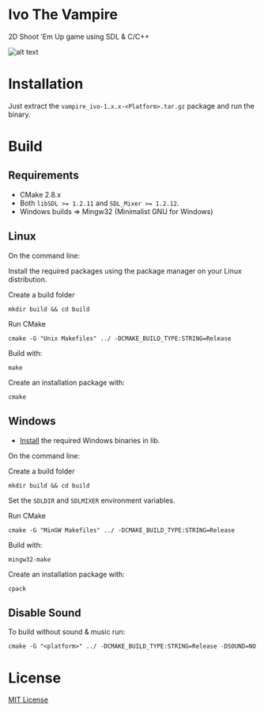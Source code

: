 Ivo The Vampire
================

2D Shoot 'Em Up game using SDL & C/C++

![alt text](http://i.imgur.com/ZUwPZPr.png "Title screen")


# Installation

Just extract the `vampire_ivo-1.x.x-<Platform>.tar.gz` package and run the binary.

# Build

## Requirements

  * CMake 2.8.x
  * Both `libSDL >= 1.2.11` and `SDL_Mixer >= 1.2.12`.
  * Windows builds => Mingw32 (Minimalist GNU for Windows)

## Linux

On the command line:

Install the required packages using the package manager on your Linux distribution.

Create a build folder

    mkdir build && cd build

Run CMake

    cmake -G "Unix Makefiles" ../ -DCMAKE_BUILD_TYPE:STRING=Release

Build with:

    make

Create an installation package with:

    cmake

## Windows

  * [Install](lib/README.md) the required Windows binaries in lib.

On the command line:

Create a build folder

    mkdir build && cd build

Set the `SDLDIR` and `SDLMIXER` environment variables.

Run CMake

    cmake -G "MinGW Makefiles" ../ -DCMAKE_BUILD_TYPE:STRING=Release

Build with:

    mingw32-make

Create an installation package with:

    cpack

## Disable Sound

To build without sound & music run:

    cmake -G "<platform>" ../ -DCMAKE_BUILD_TYPE:STRING=Release -DSOUND=NO

# License

[MIT License](LICENSE)
